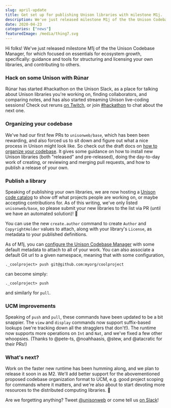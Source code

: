 ```yaml
---
slug: april-update
title: Get set up for publishing Unison libraries with milestone M1j.
description: We've just released milestone M1j of the the Unison Codebase Manager, for which focused on essentials for ecosystem growth, specifically: guidance and tools for structuring and licensing your own libraries, and contributing to others.
date: 2020-04-23
categories: ["news"]
featuredImage: /media/thing7.svg
---
```


Hi folks!  We've just released milestone M1j of the the Unison Codebase Manager, for which focused on essentials for ecosystem growth, specifically: guidance and tools for structuring and licensing your own libraries, and contributing to others.

### Hack on some Unison with Rúnar

Rúnar has started #hackathon on the Unison Slack, as a place for talking about Unison libraries you're working on, finding collaborators, and comparing notes, and has also started streaming Unison live-coding sessions! Check out reruns [on Twitch](https://twitch.tv/runarorama), or join [#hackathon](hackathon) to chat about the next one.

### Organizing your codebase

We've had our first few PRs to `unisonweb/base`, which has been been rewarding, and also forced us to sit down and figure out what a nice process in Unison might look like.  So check out the draft docs on [how to organize your codebase](codebase-organization).  It gives some guidance on how to install new Unison libraries (both "released" and pre-released), doing the day-to-day work of creating, or reviewing and merging pull requests, and how to publish a release of your own.

### Publish a library

Speaking of publishing your own libraries, we are now hosting a [Unison code catalog](libraries) to show off what projects people are working on, or maybe accepting contributions for.  As of this writing, we've only listed `unisonweb/base`, so please submit your new libraries to the list via PR (until we have an automated solution)! :slightly_smiling_face:

You can use the new `create.author` command to create `Author` and `CopyrightHolder` values to attach, along with your library's `License`, as metadata to your published definitions.

As of M1j, you can [configure the Unison Codebase Manager](configuration) with some default metadata to attach to all of your work.  You can also associate a default Git url to a given namespace, meaning that with some configuration,

```
._coolproject> push git@github.com:myorg/coolproject
```

can become simply:

```
._coolproject> push
```

and similarly for `pull`.

### UCM improvements

Speaking of `push` and `pull`, these commands have been updated to be a bit snappier.  The `view` and `display` commands now support suffix-based lookups (we're tracking down all the stragglers that don't!). The runtime now supports more operations on `Int` and `Nat`, and we've fixed a few other whoopsies.  (Thanks to @pete-ts, @noahhaasis, @stew, and @atacratic for their PRs!)

### What's next?

Work on the faster new runtime has been humming along, and we plan to release it soon in as M2.  We'll add better support for the abovementioned proposed codebase organization format to UCM, e.g. good project scoping for commands where it matters, and we're also about to start devoting more resources to the distributed computing libraries. :rocket:

Are we forgetting anything?  Tweet [@unisonweb](twitter) or come tell us [on Slack](slack)!



[codebase-organization]: /docs/codebase-organization
[ configuration]: /docs/configuration
[libraries]: /docs/libraries
[M1j]: https://github.com/unisonweb/unison/releases/tag/release%2FM1j
[devcontainer]: https://github.com/unisonweb/vscode-devcontainer
[hackathon]: https://slack.com/app_redirect?channel=C011CJFTQP9&team=TLL09QC85
[slack]: https://unisonweb.org/slack
[twitter]: https://twitter.com/unisonweb

